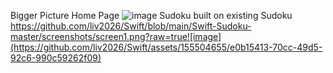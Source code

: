 Bigger Picture Home Page
![image](https://github.com/liv2026/Swift/assets/155504655/ff1457ee-7477-4302-b98a-822aa98694aa)
Sudoku built on existing Sudoku
https://github.com/liv2026/Swift/blob/main/Swift-Sudoku-master/screenshots/screen1.png?raw=true![image](https://github.com/liv2026/Swift/assets/155504655/e0b15413-70cc-49d5-92c6-990c59262f09)
